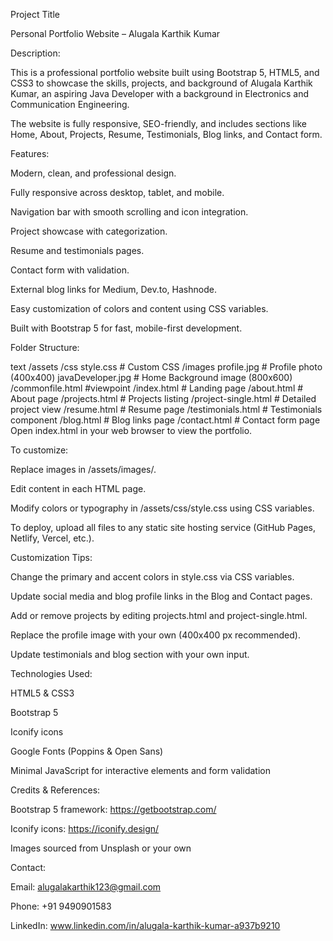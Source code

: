 Project Title

Personal Portfolio Website – Alugala Karthik Kumar

Description:

This is a professional portfolio website built using Bootstrap 5, HTML5, and CSS3 to showcase the skills, projects, and background of Alugala Karthik Kumar, an aspiring Java Developer with a background in Electronics and Communication Engineering.

The website is fully responsive, SEO-friendly, and includes sections like Home, About, Projects, Resume, Testimonials, Blog links, and Contact form.

Features:

Modern, clean, and professional design.

Fully responsive across desktop, tablet, and mobile.

Navigation bar with smooth scrolling and icon integration.

Project showcase with categorization.

Resume and testimonials pages.

Contact form with validation.

External blog links for Medium, Dev.to, Hashnode.

Easy customization of colors and content using CSS variables.

Built with Bootstrap 5 for fast, mobile-first development.

Folder Structure:

text
/assets
  /css
    style.css           # Custom CSS
  /images
    profile.jpg         # Profile photo (400x400)
    javaDeveloper.jpg   # Home Background image (800x600)
/commonfile.html        #viewpoint
/index.html             # Landing page
/about.html             # About page
/projects.html          # Projects listing
/project-single.html    # Detailed project view
/resume.html            # Resume page
/testimonials.html      # Testimonials component
/blog.html              # Blog links page
/contact.html           # Contact form page
Open index.html in your web browser to view the portfolio.

To customize:

Replace images in /assets/images/.

Edit content in each HTML page.

Modify colors or typography in /assets/css/style.css using CSS variables.

To deploy, upload all files to any static site hosting service (GitHub Pages, Netlify, Vercel, etc.).

Customization Tips:

Change the primary and accent colors in style.css via CSS variables.

Update social media and blog profile links in the Blog and Contact pages.

Add or remove projects by editing projects.html and project-single.html.

Replace the profile image with your own (400x400 px recommended).

Update testimonials and blog section with your own input.

Technologies Used:

HTML5 & CSS3

Bootstrap 5

Iconify icons

Google Fonts (Poppins & Open Sans)

Minimal JavaScript for interactive elements and form validation

Credits & References:

Bootstrap 5 framework: https://getbootstrap.com/

Iconify icons: https://iconify.design/

Images sourced from Unsplash or your own

Contact:

Email: alugalakarthik123@gmail.com

Phone: +91 9490901583

LinkedIn: www.linkedin.com/in/alugala-karthik-kumar-a937b9210



